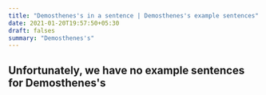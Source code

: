 ```yaml
---
title: "Demosthenes's in a sentence | Demosthenes's example sentences"
date: 2021-01-20T19:57:50+05:30
draft: falses
summary: "Demosthenes's"
---
```

## Unfortunately, we have no example sentences for Demosthenes's                 
